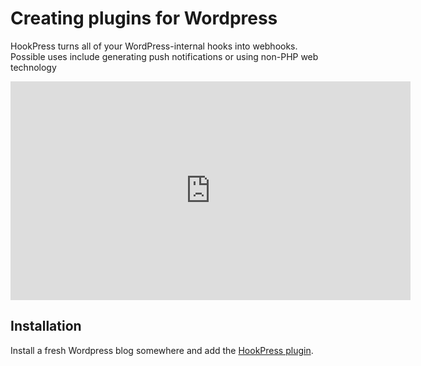 
# Creating plugins for Wordpress

HookPress turns all of your WordPress-internal hooks into webhooks. Possible uses include generating push notifications or using non-PHP web technology
	
<iframe scrolling='no' frameborder='0' width='640' height='350' src='http://www.mefeedia.com/video/23051966&iframe'></iframe>
	
## Installation
	
Install a fresh Wordpress blog somewhere and add the <a href="http://wordpress.org/extend/plugins/hookpress/">HookPress plugin</a>.
